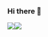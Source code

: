### Hi there 👋

<div style="display: flex; flex-direction: row; align-item: flex-start">
 <img class="img" src="https://github-readme-stats.vercel.app/api?username=RhysDevalckeneer2" />
 <img class="img" src="https://github-readme-stats.vercel.app/api/top-langs/?username=RhysDevalckeneer" />
</div>

<!--
**RhysDevalckeneer2/RhysDevalckeneer2** is a ✨ _special_ ✨ repository because its `README.md` (this file) appears on your GitHub profile.

Here are some ideas to get you started:

- 🔭 I’m currently working on ...
- 🌱 I’m currently learning ...
- 👯 I’m looking to collaborate on ...
- 🤔 I’m looking for help with ...
- 💬 Ask me about ...
- 📫 How to reach me: ...
- 😄 Pronouns: ...
- ⚡ Fun fact: ...
-->

